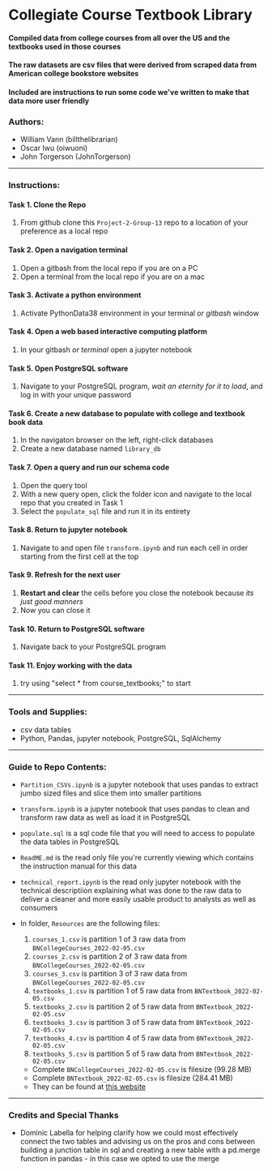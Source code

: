 # Collegiate Course Textbook Library

#### Compiled data from college courses from all over the US and the textbooks used in those courses
#### The raw datasets are csv files that were derived from scraped data from American college bookstore websites
#### Included are instructions to run some code we've written to make that data more user friendly

### Authors:
* William Vann (billthelibrarian)
* Oscar Iwu (oiwuoni)
* John Torgerson (JohnTorgerson)
---

### Instructions:
#### Task 1. Clone the Repo
   1. From github clone this `Project-2-Group-13` repo to a location of your preference as a local repo

#### Task 2. Open a navigation terminal
   1. Open a gitbash from the local repo if you are on a PC
   2. Open a terminal from the local repo if you are on a mac

#### Task 3. Activate a python environment
   1. Activate PythonData38 environment in your terminal *or gitbash* window

#### Task 4. Open a web based interactive computing platform
   1. In your gitbash *or terminal* open a jupyter notebook

#### Task 5. Open PostgreSQL software
   1. Navigate to your PostgreSQL program, *wait an eternity for it to load*, and log in with your unique password
   
#### Task 6. Create a new database to populate with college and textbook book data
   1. In the navigaton browser on the left, right-click databases
   2. Create a new database named `library_db`

#### Task 7. Open a query and run our schema code
   1. Open the query tool
   2. With a new query open, click the folder icon and navigate to the local repo that you created in Task 1
   3. Select the `populate_sql` file and run it in its entirety
   
#### Task 8. Return to jupyter notebook
   1. Navigate to and open file `transform.ipynb` and run each cell in order starting from the first cell at the top

#### Task 9. Refresh for the next user
   1. **Restart and clear** the cells before you close the notebook because *its just good manners*
   2. Now you can close it

#### Task 10. Return to PostgreSQL software
   1. Navigate back to your PostgreSQL program
    
#### Task 11. Enjoy working with the data
   1. try using "select * from course_textbooks;" to start 
---

### Tools and Supplies:
* csv data tables
* Python, Pandas, jupyter notebook, PostgreSQL, SqlAlchemy
---

### Guide to Repo Contents:

* `Partition_CSVs.ipynb` is a jupyter notebook that uses pandas to extract jumbo sized files and slice them into smaller partitions
* `transform.ipynb` is a jupyter notebook that uses pandas to clean and transform raw data as well as load it in PostgreSQL
* `populate.sql` is a sql code file that you will need to access to populate the data tables in PostgreSQL
* `ReadME.md` is the read only file you're currently viewing which contains the instruction manual for this data
* `technical_report.ipynb` is the read only jupyter notebook with the technical descriptiion explaining what was done to the raw data to deliver a cleaner and more easily usable product to analysts as well as consumers

* In folder, `Resources` are the following files:
    1. `courses_1.csv` is partition 1 of 3 raw data from `BNCollegeCourses_2022-02-05.csv`
    2. `courses_2.csv` is partition 2 of 3 raw data from `BNCollegeCourses_2022-02-05.csv`
    3. `courses_3.csv` is partition 3 of 3 raw data from `BNCollegeCourses_2022-02-05.csv`
    4. `textbooks_1.csv` is partition 1 of 5 raw data from `BNTextbook_2022-02-05.csv`
    5. `textbooks_2.csv` is partition 2 of 5 raw data from `BNTextbook_2022-02-05.csv`
    6. `textbooks_3.csv` is partition 3 of 5 raw data from `BNTextbook_2022-02-05.csv`
    7. `textbooks_4.csv` is partition 4 of 5 raw data from `BNTextbook_2022-02-05.csv`
    8. `textbooks_5.csv` is partition 5 of 5 raw data from `BNTextbook_2022-02-05.csv`
    * Complete `BNCollegeCourses_2022-02-05.csv` is filesize (99.28 MB)
    * Complete `BNTextbook_2022-02-05.csv` is filesize (284.41 MB)
    * They can be found at [this website](https://www.kaggle.com/datasets/polartech/us-college-textbooks-and-courses-dataset)
---


### Credits and Special Thanks

* Dominic Labella for helping clarify how we could most effectively connect the two tables and advising us on the pros and cons between building a junction table in sql and creating a new table with a pd.merge function in pandas - in this case we opted to use the merge
